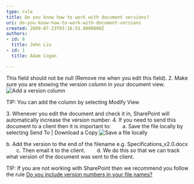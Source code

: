 ```yaml
---
type: rule
title: Do you know how to work with document versions?
uri: do-you-know-how-to-work-with-document-versions
created: 2009-07-23T03:16:53.0000000Z
authors:
- id: 8
  title: John Liu
- id: 1
  title: Adam Cogan

---
```


 This field should not be null (Remove me when you edit this field). 
2. Make sure you are showing the version column in your document view. ![Add a version column](/Standards/SoftwareDevelopment/RulesToBetterSharePoint/PublishingImages/VersionColumn_Small.jpg)

TIP: You can add the column by selecting Modify View

3. Whenever you edit the document and check it in, SharePoint will automatically increase the version number.
4. If you need to send this document to a client then it is important to:
       a. Save the file locally by selecting Send To | Download a Copy ![Save a file locally ](/Standards/SoftwareDevelopment/RulesToBetterSharePoint/PublishingImages/SaveFileLocally_Small.jpg)

b. Add the version to the end of the filename e.g. Specifications\_v2.0.docx
       c. Then email it to the client.
       d. We do this so that we can track what version of the document was sent to the client.

TIP: If you are not working with SharePoint then we recommend you follow the rule [Do you include version numbers in your file names?](http&#58;//www.ssw.com.au/ssw/Standards/Rules/RulesToBetterTechnicalDocumentation.aspx#VersionNumber)

